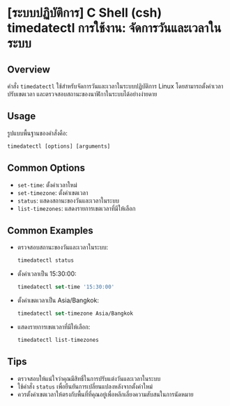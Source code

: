 # [ระบบปฏิบัติการ] C Shell (csh) timedatectl การใช้งาน: จัดการวันและเวลาในระบบ

## Overview
คำสั่ง `timedatectl` ใช้สำหรับจัดการวันและเวลาในระบบปฏิบัติการ Linux โดยสามารถตั้งค่าเวลา ปรับเขตเวลา และตรวจสอบสถานะของนาฬิกาในระบบได้อย่างง่ายดาย

## Usage
รูปแบบพื้นฐานของคำสั่งคือ:

```csh
timedatectl [options] [arguments]
```

## Common Options
- `set-time`: ตั้งค่าเวลาใหม่
- `set-timezone`: ตั้งค่าเขตเวลา
- `status`: แสดงสถานะของวันและเวลาในระบบ
- `list-timezones`: แสดงรายการเขตเวลาที่มีให้เลือก

## Common Examples
- ตรวจสอบสถานะของวันและเวลาในระบบ:
    ```csh
    timedatectl status
    ```

- ตั้งค่าเวลาเป็น 15:30:00:
    ```csh
    timedatectl set-time '15:30:00'
    ```

- ตั้งค่าเขตเวลาเป็น Asia/Bangkok:
    ```csh
    timedatectl set-timezone Asia/Bangkok
    ```

- แสดงรายการเขตเวลาที่มีให้เลือก:
    ```csh
    timedatectl list-timezones
    ```

## Tips
- ตรวจสอบให้แน่ใจว่าคุณมีสิทธิ์ในการปรับแต่งวันและเวลาในระบบ
- ใช้คำสั่ง `status` เพื่อยืนยันการเปลี่ยนแปลงหลังจากตั้งค่าใหม่
- ควรตั้งค่าเขตเวลาให้ตรงกับพื้นที่ที่คุณอยู่เพื่อหลีกเลี่ยงความสับสนในการนัดหมาย